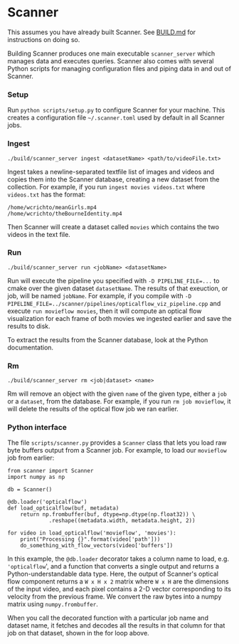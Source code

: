 # Scanner

This assumes you have already built Scanner. See [BUILD.md](https://github.com/apoms/scanner/blob/master/BUILD.md) for instructions on doing so.


Building Scanner produces one main executable `scanner_server` which manages data and executes queries. Scanner also comes with several Python scripts for managing configuration files and piping data in and out of Scanner.

### Setup

Run `python scripts/setup.py` to configure Scanner for your machine. This creates a configuration file `~/.scanner.toml` used by default in all Scanner jobs.

### Ingest
```
./build/scanner_server ingest <datasetName> <path/to/videoFile.txt>
```

Ingest takes a newline-separated textfile list of images and videos and copies them into the Scanner database, creating a new dataset from the collection. For example, if you run `ingest movies videos.txt` where `videos.txt` has the format:

```
/home/wcrichto/meanGirls.mp4
/home/wcrichto/theBourneIdentity.mp4
```

Then Scanner will create a dataset called `movies` which contains the two videos in the text file.

### Run
```
./build/scanner_server run <jobName> <datasetName>
```

Run will execute the pipeline you specified with `-D PIPELINE_FILE=...` to cmake over the given dataset `datasetName`. The results of that exeuction, or job, will be named `jobName`. For example, if you compile with `-D PIPELINE_FILE=../scanner/pipelines/opticalflow_viz_pipeline.cpp` and execute `run movieflow movies`, then it will compute an optical flow visualization for each frame of both movies we ingested earlier and save the results to disk.

To extract the results from the Scanner database, look at the Python documentation.

### Rm
```
./build/scanner_server rm <job|dataset> <name>
```

Rm will remove an object with the given `name` of the given type, either a `job` or a `dataset`, from the database. For example, if you run `rm job movieflow`, it will delete the results of the optical flow job we ran earlier.

### Python interface

The file `scripts/scanner.py` provides a `Scanner` class that lets you load raw byte buffers output from a Scanner job. For example, to load our `movieflow` job from earlier:

```
from scanner import Scanner
import numpy as np

db = Scanner()

@db.loader('opticalflow')
def load_opticalflow(buf, metadata)
    return np.frombuffer(buf, dtype=np.dtype(np.float32)) \
             .reshape((metadata.width, metadata.height, 2))

for video in load_opticalflow('movieflow', 'movies'):
    print("Processing {}".format(video['path']))
    do_something_with_flow_vectors(video['buffers'])
```

In this example, the `@db.loader` decorator takes a column name to load, e.g. `'opticalflow`', and a function that converts a single output and returns a Python-understandable data type. Here, the output of Scanner's optical flow component returns a `W x H x 2` matrix where `W x H` are the dimensions of the input video, and each pixel contains a 2-D vector corresponding to its velocity from the previous frame. We convert the raw bytes into a numpy matrix using `numpy.frombuffer`.

When you call the decorated function with a particular job name and dataset name, it fetches and decodes all the results in that column for that job on that dataset, shown in the for loop above.
